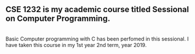 ## CSE 1232 is my academic course titled Sessional on Computer Programming. 
</br>Basic Computer programming with C has been perfomed in this sessional. I have taken this course in my 1st year 2nd term, year 2019.  
                                                                            
